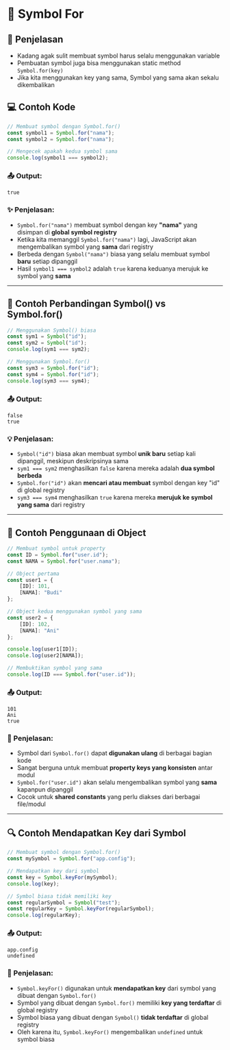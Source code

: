# 🔑 Symbol For

## 📝 Penjelasan

- Kadang agak sulit membuat symbol harus selalu menggunakan variable
- Pembuatan symbol juga bisa menggunakan static method `Symbol.for(key)`
- Jika kita menggunakan key yang sama, Symbol yang sama akan sekalu dikembalikan

## 💻 Contoh Kode

```javascript
// Membuat symbol dengan Symbol.for()
const symbol1 = Symbol.for("nama");
const symbol2 = Symbol.for("nama");

// Mengecek apakah kedua symbol sama
console.log(symbol1 === symbol2);
```

### 📤 Output:
```
true
```

### ✨ Penjelasan:
- `Symbol.for("nama")` membuat symbol dengan key **"nama"** yang disimpan di **global symbol registry**
- Ketika kita memanggil `Symbol.for("nama")` lagi, JavaScript akan mengembalikan symbol yang **sama** dari registry
- Berbeda dengan `Symbol("nama")` biasa yang selalu membuat symbol **baru** setiap dipanggil
- Hasil `symbol1 === symbol2` adalah `true` karena keduanya merujuk ke symbol yang **sama**

---

## 🔄 Contoh Perbandingan Symbol() vs Symbol.for()

```javascript
// Menggunakan Symbol() biasa
const sym1 = Symbol("id");
const sym2 = Symbol("id");
console.log(sym1 === sym2);

// Menggunakan Symbol.for()
const sym3 = Symbol.for("id");
const sym4 = Symbol.for("id");
console.log(sym3 === sym4);
```

### 📤 Output:
```
false
true
```

### 💡 Penjelasan:
- `Symbol("id")` biasa akan membuat symbol **unik baru** setiap kali dipanggil, meskipun deskripsinya sama
- `sym1 === sym2` menghasilkan `false` karena mereka adalah **dua symbol berbeda**
- `Symbol.for("id")` akan **mencari atau membuat** symbol dengan key "id" di global registry
- `sym3 === sym4` menghasilkan `true` karena mereka **merujuk ke symbol yang sama** dari registry

---

## 🎯 Contoh Penggunaan di Object

```javascript
// Membuat symbol untuk property
const ID = Symbol.for("user.id");
const NAMA = Symbol.for("user.nama");

// Object pertama
const user1 = {
    [ID]: 101,
    [NAMA]: "Budi"
};

// Object kedua menggunakan symbol yang sama
const user2 = {
    [ID]: 102,
    [NAMA]: "Ani"
};

console.log(user1[ID]);
console.log(user2[NAMA]);

// Membuktikan symbol yang sama
console.log(ID === Symbol.for("user.id"));
```

### 📤 Output:
```
101
Ani
true
```

### 🎨 Penjelasan:
- Symbol dari `Symbol.for()` dapat **digunakan ulang** di berbagai bagian kode
- Sangat berguna untuk membuat **property keys yang konsisten** antar modul
- `Symbol.for("user.id")` akan selalu mengembalikan symbol yang **sama** kapanpun dipanggil
- Cocok untuk **shared constants** yang perlu diakses dari berbagai file/modul

---

## 🔍 Contoh Mendapatkan Key dari Symbol

```javascript
// Membuat symbol dengan Symbol.for()
const mySymbol = Symbol.for("app.config");

// Mendapatkan key dari symbol
const key = Symbol.keyFor(mySymbol);
console.log(key);

// Symbol biasa tidak memiliki key
const regularSymbol = Symbol("test");
const regularKey = Symbol.keyFor(regularSymbol);
console.log(regularKey);
```

### 📤 Output:
```
app.config
undefined
```

### 🔐 Penjelasan:
- `Symbol.keyFor()` digunakan untuk **mendapatkan key** dari symbol yang dibuat dengan `Symbol.for()`
- Symbol yang dibuat dengan `Symbol.for()` memiliki **key yang terdaftar** di global registry
- Symbol biasa yang dibuat dengan `Symbol()` **tidak terdaftar** di global registry
- Oleh karena itu, `Symbol.keyFor()` mengembalikan `undefined` untuk symbol biasa
